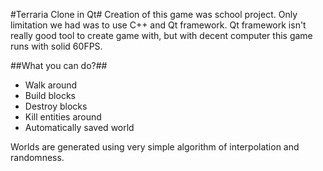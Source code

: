 #Terraria Clone in Qt#
Creation of this game was school project. Only limitation we had was to use C++ and Qt framework. Qt framework isn't really good tool to create game with, but with decent computer this game runs with solid 60FPS.

##What you can do?##

* Walk around
* Build blocks
* Destroy blocks
* Kill entities around
* Automatically saved world

Worlds are generated using very simple algorithm of interpolation and randomness.
